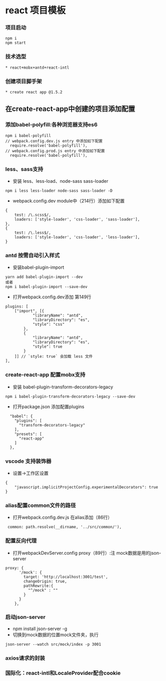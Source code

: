 # react 项目模板
### 项目启动
```
npm i
npm start
```
### 技术选型
    * react+mobx+antd+react-intl
### 创建项目脚手架
    * create react app @1.5.2
## 在create-react-app中创建的项目添加配置
### 添加babel-polyfill:各种浏览器支持es6
```
npm i babel-polyfill
// webpack.config.dev.js entry 中添加如下配置
  require.resolve('babel-polyfill'),
// webpack.config.prod.js entry 中添加如下配置
  require.resolve('babel-polyfill'),
```
### less、sass支持
  * 安装 less、less-load、node-sass sass-loader
  ```
  npm i less less-loader node-sass sass-loader -D
  ```
  * webpack.config.dev module中（214行）添加如下配置
```
{
	test: /\.scss$/,
	loaders: ['style-loader', 'css-loader', 'sass-loader'],
},
{
	test: /\.less$/,
	loaders: ['style-loader', 'css-loader', 'less-loader'],
}
```
### antd 按需自动引入样式
  * 安装babel-plugin-import
  ```
  yarn add babel-plugin-import --dev   
  或者
  npm i babel-plugin-import --save-dev
  ```
  * 打开webpack.config.dev添加 第149行
```
plugins: [
	["import", [{
			"libraryName": "antd",
			"libraryDirectory": "es",
			"style": "css"
		},
		{
			"libraryName": "antd",
			"libraryDirectory": "es",
			"style": true
		}
	]] // `style: true` 会加载 less 文件
],
```
### create-react-app 配置mobx支持
  * 安装 babel-plugin-transform-decorators-legacy
```
npm i babel-plugin-transform-decorators-legacy --save-dev
```
  * 打开package.json 添加配置plugins
```
  "babel": {
    "plugins": [
      "transform-decorators-legacy"
    ],
    "presets": [
      "react-app"
    ]
  },
```
### vscode 支持装饰器
  * 设置->工作区设置
```
{
    "javascript.implicitProjectConfig.experimentalDecorators": true
}
```
### alias配置common文件的路径
  * 打开webpack.config.dev.js 在alias添加（86行）
  ```
   common: path.resolve(__dirname, '../src/common/'),
  ```
### 配置反向代理
  * 打开webpackDevServer.config proxy（89行）:注 mock数据是用的json-server
```
proxy: {
      '/mock': {
        target: 'http://localhost:3001/test',
        changeOrigin: true,
        pathRewrite:{
          "^/mock" : ""
        }
      }
    },
```
### 启动json-server
  * npm install json-server -g
  * 切换到mock数据的位置mock文件夹，执行
  ```
  json-server --watch src/mock/index -p 3001
  ```

### axios请求的封装
### 国际化：react-intl和LocaleProvider配合cookie

